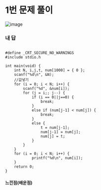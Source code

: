# 1번 문제 풀이
![image](https://user-images.githubusercontent.com/81015704/123807374-c44a7580-d92a-11eb-953b-a36628a31258.png)

### 내 답
<pre><code>
#define _CRT_SECURE_NO_WARNINGS
#include stdio.h

int main(void) {
	int N, i,j,t, num[1000] = { 0 };
	scanf("%d\n", &N);
	//값넣기
	for (i = 0; i < N; i++) {
		scanf("%d", &num[i]);
		for (j = i;; j--) {
			if (i == 0||j==0) {
				break;
			}
			else if (num[j-1] < num[j]) {
				break;
			}
			else {
				t = num[j-1];
				num[j-1] = num[j];
				num[j] = t;
			}
		}
	}
	for (i = 0; i < N; i++) {
			printf("%d\n", num[i]);
	}
	return 0;
}
</code></pre>


#### 느낀점(배운점)
